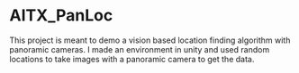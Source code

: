 # AITX_PanLoc

This project is meant to demo a vision based location finding algorithm with panoramic cameras. I made an environment in unity and used random locations to take images with a panoramic camera to get the data. 